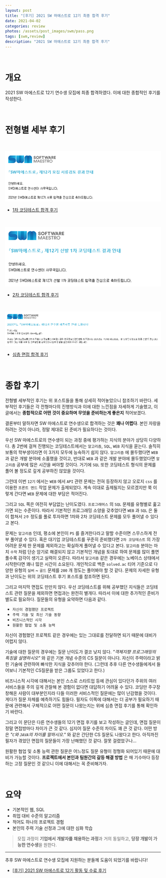 ```yaml
---
layout: post
title: "[후기] 2021 SW 마에스트로 12기 최종 합격 후기"
date: 2021-04-02
categories: review
photos: /assets/post_images/swm/pass.png
tags: [swm,review]
description: "2021 SW 마에스트로 12기 최종 합격 후기"
---
```


<br>

# 개요

2021 SW 마에스트로 12기 연수생 모집에 최종 합격하였다.
이에 대한 종합적인 후기를 작성한다.

<br>

# 전형별 세부 후기

<br>

![0](/assets/post_images/swm/0.png)

 - [1차 코딩테스트 합격 후기](https://yjyoon-dev.github.io/review/2021/02/27/review-swm12-test1/)

<br>

![0](/assets/post_images/swm/2.png)

 - [2차 코딩테스트 합격 후기](https://yjyoon-dev.github.io/review/2021/02/27/review-swm12-test2/)

<br>

![0](/assets/post_images/swm/4.png)

 - [심층 면접 합격 후기](https://yjyoon-dev.github.io/review/2021/02/27/review-swm12-test3/)

<br>

# 종합 후기

전형별 세부적인 후기는 위 포스트들을 통해 상세히 적어놓았으니 참조하기 바란다. 세부적인 후기들은 각 전형마다의 진행방식과 이에 대한 느낀점을 자세하게 기술했고, 이 글에서는 **종합적으로 어떤 것이 중요하며 무엇을 준비하는게 좋은지** 적어보겠다.

결론부터 말하자면 SW 마에스트로 연수생으로 합격하는 것은 **꽤나 어렵다**. 본인 자랑을 하려는 것이 아니라, 정말 제대로 된 준비가 필요하다는 것이다.

우선 SW 마에스트로의 연수생이 되는 과정 중에 평가하는 지식의 분야가 상당히 다양하다. 총 2번에 걸쳐 진행되는 코딩테스트에서는 `알고리즘`, `SQL`, `WEB` 지식을 묻는다. 솔직히 보통의 학부생이라면 이 3가지 모두에 능숙하기 쉽지 않다. `알고리즘` 에 몰두했다면 `WEB` 과 같은 개발 분야에 소홀했을 것이고, 반대로 `WEB` 과 같은 개발 분야에 몰두했었다면 `알고리즘` 공부에 많은 시간을 써야할 것이다. 거기에 `SQL` 또한 코딩테스트 형식의 문제를 풀어 볼 정도로 깊게 공부하진 않았을 것이다.

그런데 이번 `12기` 에서는 `WEB` 에서 `API` 관련 문제는 전혀 등장하지 않고 오로지 `css` 를 이용한 `프론트 엔드` 작업 문제가 출제되었다. 계속 이대로 출제될지는 모르겠지만 쭉 이렇게 간다면 `WEB` 문제에 대한 부담은 적어진다.

그리고 `SQL` 쪽은 여전히 부담없는 난이도였다. `프로그래머스` 의 `SQL` 문제를 유형별로 훑고가면 되는 수준이다. 따라서 기본적인 프로그래밍 소양을 갖추었다면 `WEB` 과 `SQL` 은 둘이 합쳐서 `2주` 정도를 풀로 투자하면 1차와 2차 코딩테스트 문제를 모두 풀어낼 수 있다고 본다.

문제는 `알고리즘` 인데, 평소에 본인이 `PS` 를 즐겨한다라고 말할 수준이면 스무스하게 전부 풀어낼 수 있다. 혹은 대기업 코딩테스트를 꾸준히 준비했다면 `2차 코딩테스트` 의 가장 어려운 문제 한 문제를 제외하고는 확실하게 풀어낼 수 있다고 본다. `알고리즘` 분야는 마치 `수학` 처럼 단순 암기로 해결되지 않고 기본적인 개념을 토대로 하여 문제를 많이 풀면 풀수록 감각이 생기고 실력이 오른다. 따라서 `알고리즘` 같은 경우에는 노베이스 상태에서 시작한다면 꽤나 많은 시간이 소요된다. 개인적으로 백준 `solved.ac` 티어 기준으로 다양한 유형의 `실버` ~ `골드` 문제를 `200` 개 정도는 풀어봐야 할 것 같다. 문제의 자세한 유형과 난이도는 위의 코딩테스트 후기 포스트를 참조하면 된다.

그리고 마지막 면접도 만만치 않다. 우선 코딩테스트를 위해 공부했던 지식들은 코딩테스트 관련 질문을 제외하면 면접과는 완전히 별개다. 따라서 이에 대한 추가적인 준비가 별도로 필요하다. 질문들의 유형을 요약하면 다음과 같다.

- `자신이 경험했던 프로젝트`
- `주력 기술 및 최신 기술 동향`
- `비즈니스적인 시각`
- `원활한 협업 및 소통 능력`

자신이 경험했던 프로젝트 같은 경우에는 있는 그대로를 전달하면 되기 때문에 대비가 어렵지 않다.

기술에 대한 질문의 경우에는 질문 난이도가 결코 낮지 않다. *"객체지향 프로그래밍의 특징을 설명하시오"* 와 같은 기본 개념 수준의 CS 질문이 아니다. 자신이 주력이라고 밝힌 기술에 관련하여 빠삭한 지식을 갖추어야 한다. (그런데 추후 다른 연수생들에게서 들어보니 기본적인 CS질문을 받은 그룹도 있었다고 한다.)

비즈니스적 시각에 대해서는 본인 스스로 스타트업 등에 관심이 있다던가 주위의 여러 서비스들을 주의 깊게 관찰해 본 경험이 없다면 대답하기 어려울 수 있다. 코딩만 주구장창해온 사람이 대부분인지라 다들 이러한 서비스적인 질문에는 많이 난감했을 것이다. 게다가 질문 자체를 예측하기도 힘들다. 필자도 이쪽에 대해서는 더 공부가 필요하기 때문에 관련해서 구체적으로 어떤 질문이 나왔는지는 위에 심층 면접 후기를 통해 확인하기 바란다.

그리고 이 문단은 다른 연수생들의 12기 면접 후기를 보고 작성하는 글인데, 면접 질문이 정말 면접방마다 차이가 큰 것 같다. 심지어 질문 수준의 차이도 꽤 큰 것 같다. 어떤 방은 *"`C`와 `JAVA`의 차이를 말하시오."* 와 같은 간단한 CS 질문도 나왔다고 한다. 아직까진 필자가 겪었던 면접의 질문들이 가장 난해했던 것 같다. 잘못 걸렸었구나...

원활한 협업 및 소통 능력 관한 질문은 어느정도 질문 유형이 정형화 되어있기 때문에 대비가 가능할 것이다. **프로젝트에서 본인과 팀원간의 갈등 해결 방법** 은 매 기수마다 등장하는 고정 질문인 것 같으니 이에 대해서는 꼭 준비해가자.

<br>

# 요약

 - 기본적인 웹, SQL
 - 취업 대비 수준의 알고리즘
 - 적어도 하나의 프로젝트 경험
 - 본인의 주력 기술 선정과 그에 대한 심화 학습

> 모집 과정이 **기업에서 개발자를 채용하는 과정**과 거의 동일하고, **당장 개발이 가능한 연수생**을 원한다.

---

추후 SW 마에스트로 연수생 모집에 지원하는 분들께 도움이 되었기를 바랍니다!

- [[후기] 2021 SW 마에스트로 12기 활동 및 수료 후기](https://yjyoon-dev.github.io/review/2022/01/01/review-swm12-end/)